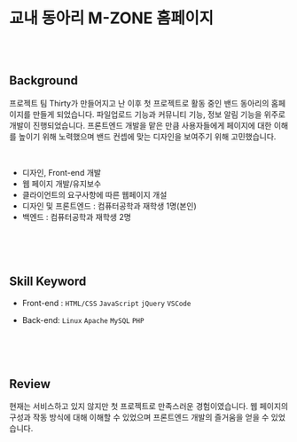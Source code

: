 # 교내 동아리 M-ZONE 홈페이지

</br>
</br>

## Background
프로젝트 팀 Thirty가 만들어지고 난 이후 첫 프로젝트로 활동 중인 밴드 동아리의 홈페이지를 만들게 되었습니다. 파일업로드 기능과 커뮤니티 기능, 정보 알림 기능을 위주로 개발이 진행되었습니다. 프론트엔드 개발을 맡은 만큼 사용자들에게 페이지에 대한 이해를 높이기 위해 노력했으며 밴드 컨셉에 맞는 디자인을 보여주기 위해 고민했습니다.
  
</br>

 - 디자인, Front-end 개발
 - 웹 페이지 개발/유지보수
 - 클라이언트의 요구사항에 따른 웹페이지 개설
 - 디자인 및 프론트엔드 : 컴퓨터공학과 재학생 1명(본인)
 - 백엔드 : 컴퓨터공학과 재학생 2명

</br>
</br>
</br>

## Skill Keyword
 - Front-end : `HTML/CSS` `JavaScript` `jQuery` `VSCode`  
 
 - Back-end:  `Linux` `Apache` `MySQL` `PHP`  

</br>
</br>
</br>

## Review

 현재는 서비스하고 있지 않지만 첫 프로젝트로 만족스러운 경험이였습니다. 웹 페이지의 구성과 작동 방식에 대해 이해할 수 있었으며 프론트엔드 개발의 즐거움을 얻을 수 있었습니다.

</br>
</br>

